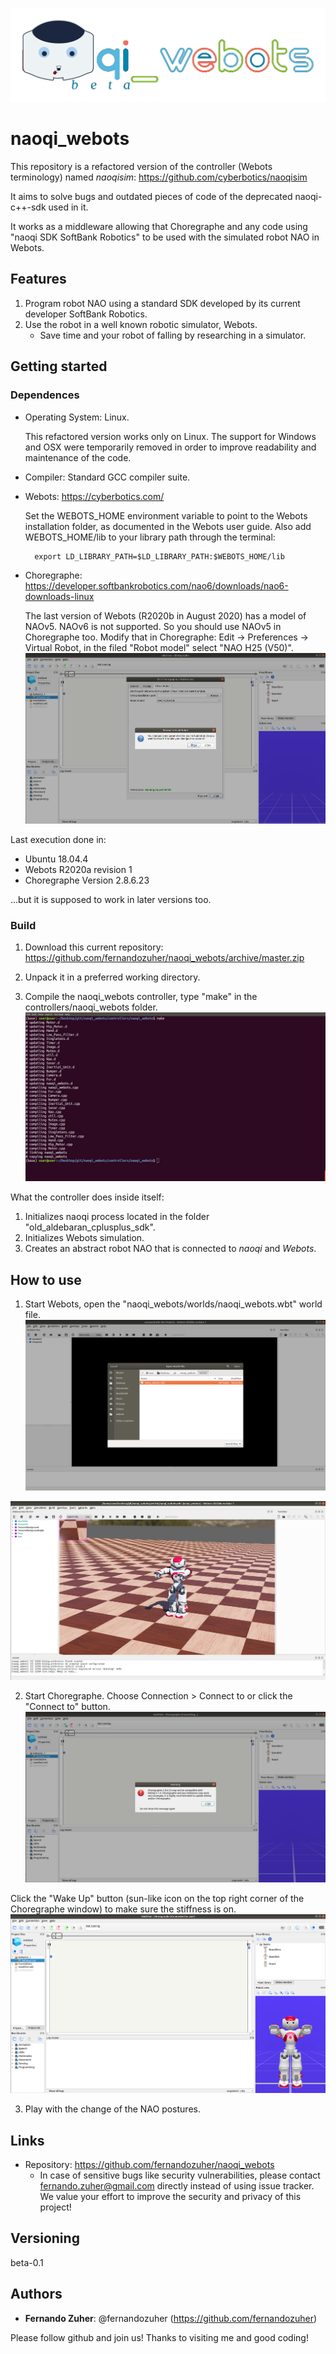 ![Logo of the project](https://github.com/fernandozuher/naoqi_webots/blob/master/readme_images/logo.png)
 
# naoqi_webots
 
This repository is a refactored version of the controller (Webots terminology) named *naoqisim*: https://github.com/cyberbotics/naoqisim

It aims to solve bugs and outdated pieces of code of the deprecated naoqi-c++-sdk used in it.

It works as a middleware allowing that Choregraphe and any code using "naoqi SDK SoftBank Robotics" to be used with the simulated robot NAO in Webots.

## Features
 
1. Program robot NAO using a standard SDK developed by its current developer SoftBank Robotics.
2. Use the robot in a well known robotic simulator, Webots.
    - Save time and your robot of falling by researching in a simulator.

## Getting started

### Dependences

- Operating System: Linux.

    This refactored version works only on Linux. The support for Windows and OSX were temporarily removed in order to improve readability and maintenance of the code.

- Compiler: Standard GCC compiler suite.

- Webots: https://cyberbotics.com/

    Set the WEBOTS_HOME environment variable to point to the Webots installation folder, as documented in the Webots user guide. Also add WEBOTS_HOME/lib to your library path through the terminal:

        export LD_LIBRARY_PATH=$LD_LIBRARY_PATH:$WEBOTS_HOME/lib

- Choregraphe: https://developer.softbankrobotics.com/nao6/downloads/nao6-downloads-linux

    The last version of Webots (R2020b in August 2020) has a model of NAOv5. NAOv6 is not supported. So you should use NAOv5 in Choregraphe too. Modify that in Choregraphe: Edit -> Preferences -> Virtual Robot, in the filed "Robot model" select "NAO H25 (V50)".
![naov5](https://github.com/fernandozuher/naoqi_webots/blob/master/readme_images/naov5.png)

Last execution done in:
* Ubuntu 18.04.4
* Webots R2020a revision 1
* Choregraphe Version 2.8.6.23

...but it is supposed to work in later versions too.

### Build

1. Download this current repository: https://github.com/fernandozuher/naoqi_webots/archive/master.zip

2. Unpack it in a preferred working directory.

3. Compile the naoqi_webots controller, type "make" in the controllers/naoqi_webots folder.
![make screen](https://github.com/fernandozuher/naoqi_webots/blob/master/readme_images/make.png)

What the controller does inside itself:
1. Initializes naoqi process located in the folder "old_aldebaran_cplusplus_sdk".
2. Initializes Webots simulation.
3. Creates an abstract robot NAO that is connected to *naoqi* and *Webots*.

## How to use

1. Start Webots, open the "naoqi_webots/worlds/naoqi_webots.wbt" world file.
![Opened Webots](https://github.com/fernandozuher/naoqi_webots/blob/master/readme_images/opened_webots.png)

![Initialized naoqi_webots](https://github.com/fernandozuher/naoqi_webots/blob/master/readme_images/initialized_naoqi_webots.png)

2. Start Choregraphe. Choose Connection > Connect to or click the "Connect to" button.
![naov5](https://github.com/fernandozuher/naoqi_webots/blob/master/readme_images/connect_choreographe.png)

Click the "Wake Up" button (sun-like icon on the top right corner of the Choregraphe window) to make sure the stiffness is on.
![naov5](https://github.com/fernandozuher/naoqi_webots/blob/master/readme_images/active_stiffness.png)

3. Play with the change of the NAO postures.
 
## Links
 
  - Repository: https://github.com/fernandozuher/naoqi_webots
    - In case of sensitive bugs like security vulnerabilities, please contact
      fernando.zuher@gmail.com directly instead of using issue tracker. We value your effort to improve the security and privacy of this project!
 
 
## Versioning
 
beta-0.1
  
## Authors
 
* **Fernando Zuher**: @fernandozuher (https://github.com/fernandozuher)
 
Please follow github and join us!
Thanks to visiting me and good coding!